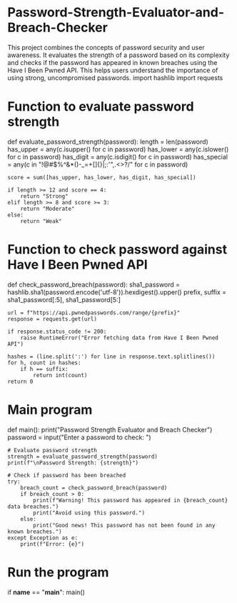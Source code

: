# Password-Strength-Evaluator-and-Breach-Checker
This project combines the concepts of password security and user awareness. It evaluates the strength of a password based on its complexity and checks if the password has appeared in known breaches using the Have I Been Pwned API. This helps users understand the importance of using strong, uncompromised passwords.
import hashlib
import requests

# Function to evaluate password strength
def evaluate_password_strength(password):
    length = len(password)
    has_upper = any(c.isupper() for c in password)
    has_lower = any(c.islower() for c in password)
    has_digit = any(c.isdigit() for c in password)
    has_special = any(c in "!@#$%^&*()-_=+[]{}|;:'\",.<>?/" for c in password)
    
    score = sum([has_upper, has_lower, has_digit, has_special])
    
    if length >= 12 and score == 4:
        return "Strong"
    elif length >= 8 and score >= 3:
        return "Moderate"
    else:
        return "Weak"

# Function to check password against Have I Been Pwned API
def check_password_breach(password):
    sha1_password = hashlib.sha1(password.encode('utf-8')).hexdigest().upper()
    prefix, suffix = sha1_password[:5], sha1_password[5:]
    
    url = f"https://api.pwnedpasswords.com/range/{prefix}"
    response = requests.get(url)
    
    if response.status_code != 200:
        raise RuntimeError("Error fetching data from Have I Been Pwned API")
    
    hashes = (line.split(':') for line in response.text.splitlines())
    for h, count in hashes:
        if h == suffix:
            return int(count)
    return 0

# Main program
def main():
    print("Password Strength Evaluator and Breach Checker")
    password = input("Enter a password to check: ")
    
    # Evaluate password strength
    strength = evaluate_password_strength(password)
    print(f"\nPassword Strength: {strength}")
    
    # Check if password has been breached
    try:
        breach_count = check_password_breach(password)
        if breach_count > 0:
            print(f"Warning! This password has appeared in {breach_count} data breaches.")
            print("Avoid using this password.")
        else:
            print("Good news! This password has not been found in any known breaches.")
    except Exception as e:
        print(f"Error: {e}")

# Run the program
if __name__ == "__main__":
    main()
